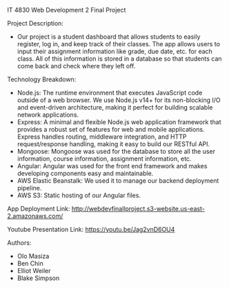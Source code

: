 IT 4830 Web Development 2 Final Project


Project Description:
- Our project is a student dashboard that allows students to easily register, log in, and keep track of their classes. The app allows users to input their assignment information like grade, due date, etc. for each class. All of this information is stored in a database so that students can come back and check where they left off.


Technology Breakdown:
- Node.js: The runtime environment that executes JavaScript code outside of a web browser. We use Node.js v14+ for its non-blocking I/O and event-driven architecture, making it perfect for building scalable network applications.
- Express: A minimal and flexible Node.js web application framework that provides a robust set of features for web and mobile applications. Express handles routing, middleware integration, and HTTP request/response handling, making it easy to build our RESTful API.
- Mongoose: Mongoose was used for the database to store all the user information, course information, assignment information, etc.
- Angular: Angular was used for the front end framework and makes developing components easy and maintainable.
- AWS Elastic Beanstalk: We used it to manage our backend deployment pipeline.
- AWS S3: Static hosting of our Angular files.

App Deployment Link:
http://webdevfinallproject.s3-website.us-east-2.amazonaws.com/


Youtube Presentation Link:
https://youtu.be/Jag2vnD6OU4


Authors:
- Olo Masiza
- Ben Chin
- Elliot Weiler
- Blake Simpson







